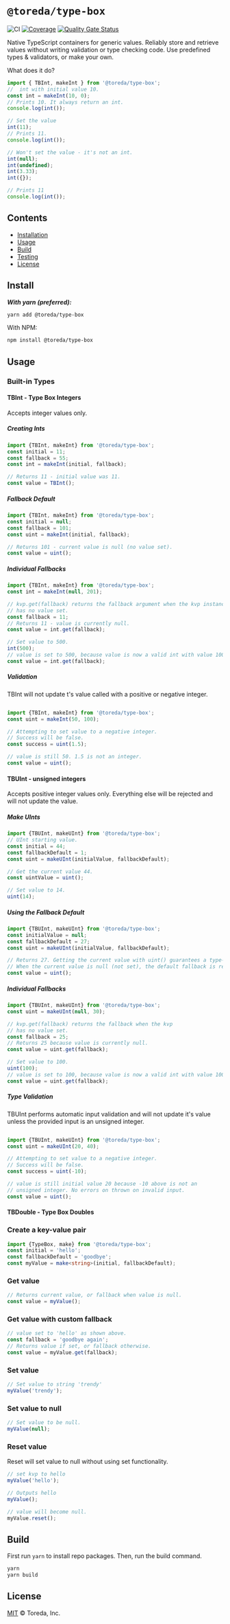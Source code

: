 

# `@toreda/type-box`

![CI](https://github.com/toreda/type-box/workflows/CI/badge.svg?branch=master) [![Coverage](https://sonarcloud.io/api/project_badges/measure?project=toreda_type-box&metric=coverage)](https://sonarcloud.io/dashboard?id=toreda_type-box) [![Quality Gate Status](https://sonarcloud.io/api/project_badges/measure?project=toreda_type-box&metric=alert_status)](https://sonarcloud.io/dashboard?id=toreda_type-box)

Native TypeScript containers for generic values. Reliably store and retrieve values without writing validation or type checking code. Use predefined types & validators, or make your own.


What does it do?
```typescript
import { TBInt, makeInt } from '@toreda/type-box';
//  int with initial value 10.
const int = makeInt(10, 0);
// Prints 10. It always return an int.
console.log(int());

// Set the value
int(11);
// Prints 11.
console.log(int());

// Won't set the value - it's not an int.
int(null);
int(undefined);
int(3.33);
int({});

// Prints 11
console.log(int());

```

## Contents

-   [Installation](#Installation)
-   [Usage](#usage)
-   [Build](#build)
-   [Testing](#testing)
-   [License](#license)


## Install

**_With yarn (preferred):_**
```bash
yarn add @toreda/type-box
```

With NPM:
```bash
npm install @toreda/type-box
```

## Usage


###  Built-in Types

#### TBInt - Type Box Integers
Accepts integer values only.
##### Creating Ints
```typescript
import {TBInt, makeInt} from '@toreda/type-box';
const initial = 11;
const fallback = 55;
const int = makeInt(initial, fallback);

// Returns 11 - initial value was 11.
const value = TBInt();
```

##### Fallback Default
```typescript
import {TBInt, makeInt} from '@toreda/type-box';
const initial = null;
const fallback = 101;
const uint = makeInt(initial, fallback);

// Returns 101 - current value is null (no value set).
const value = uint();
```

##### Individual Fallbacks
```typescript
import {TBInt, makeInt} from '@toreda/type-box';
const int = makeInt(null, 201);

// kvp.get(fallback) returns the fallback argument when the kvp instance
// has no value set.
const fallback = 11;
// Returns 11 - value is currently null.
const value = int.get(fallback);

// Set value to 500.
int(500);
// value is set to 500, because value is now a valid int with value 100.
const value = int.get(fallback);
```

##### Validation
TBInt will not update t's value called with a positive or negative integer.
```typescript

import {TBInt, makeInt} from '@toreda/type-box';
const uint = makeInt(50, 100);

// Attempting to set value to a negative integer.
// Success will be false.
const success = uint(1.5);

// value is still 50. 1.5 is not an integer.
const value = uint();
```


#### TBUInt - unsigned integers
Accepts positive integer values only. Everything else will be rejected and will not update the value.

##### Make UInts
```typescript
import {TBUInt, makeUInt} from '@toreda/type-box';
// UInt starting value.
const initial = 44;
const fallbackDefault = 1;
const uint = makeUInt(initialValue, fallbackDefault);

// Get the current value 44.
const uintValue = uint();

// Set value to 14.
uint(14);
```

##### Using the  Fallback Default
```typescript
import {TBUInt, makeUInt} from '@toreda/type-box';
const initialValue = null;
const fallbackDefault = 27;
const uint = makeUInt(initialValue, fallbackDefault);

// Returns 27. Getting the current value with uint() guarantees a type-safe return value.
// When the current value is null (not set), the default fallback is returned instead.
const value = uint();
```


##### Individual Fallbacks
```typescript
import {TBUInt, makeUInt} from '@toreda/type-box';
const uint = makeUInt(null, 30);

// kvp.get(fallback) returns the fallback when the kvp
// has no value set.
const fallback = 25;
// Returns 25 because value is currently null.
const value = uint.get(fallback);

// Set value to 100.
uint(100);
// value is set to 100, because value is now a valid int with value 100.
const value = uint.get(fallback);
```

##### Type Validation
TBUInt performs automatic input validation and will not update it's value unless the provided input is an unsigned integer.
```typescript

import {TBUInt, makeUInt} from '@toreda/type-box';
const uint = makeUInt(20, 40);

// Attempting to set value to a negative integer.
// Success will be false.
const success = uint(-10);

// value is still initial value 20 because -10 above is not an
// unsigned integer. No errors on thrown on invalid input.
const value = uint();
```


#### TBDouble - Type Box Doubles


### Create a key-value pair
```typescript
import {TypeBox, make} from '@toreda/type-box';
const initial = 'hello';
const fallbackDefault = 'goodbye';
const myValue = make<string>(initial, fallbackDefault);
```

### Get value
```typescript
// Returns current value, or fallback when value is null.
const value = myValue();
```

### Get value with custom fallback
```typescript
// value set to 'hello' as shown above.
const fallback = 'goodbye again';
// Returns value if set, or fallback otherwise.
const value = myValue.get(fallback);
```

### Set value
```typescript
// Set value to string 'trendy'
myValue('trendy');
```

### Set value to null
```typescript
// Set value to be null.
myValue(null);
```

### Reset value
Reset will set value to null without using set functionality.
```typescript
// set kvp to hello
myValue('hello');

// Outputs hello
myValue();

// value will become null.
myValue.reset();
```

## Build
First run `yarn` to install repo packages. Then, run the build command.
```bash
yarn
yarn build
```

## License

[MIT](LICENSE) &copy; Toreda, Inc.
